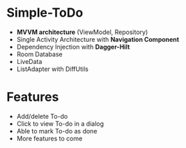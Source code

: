 

# Simple-ToDo
- **MVVM architecture** (ViewModel, Repository)
- Single Activity Architecture with **Navigation Component**
- Dependency Injection with **Dagger-Hilt**
- Room Database
- LiveData
- ListAdapter with DiffUtils

# Features
- Add/delete To-do 
- Click to view To-do in a dialog
- Able to mark To-do as done
- More features to come
